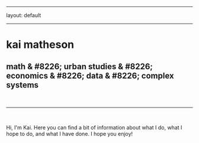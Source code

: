 ﻿---

layout: default

---


<div class="header-bar">

  <h1>kai matheson</h1>

  <h2>math & #8226; urban studies & #8226; economics & #8226; data & #8226; complex systems</h2>

  <br/>

  <hr>

  <br/>

</div>




Hi, I'm Kai. Here you can find a bit of information about what I do, what I hope to do, and what I have done. I hope you enjoy!